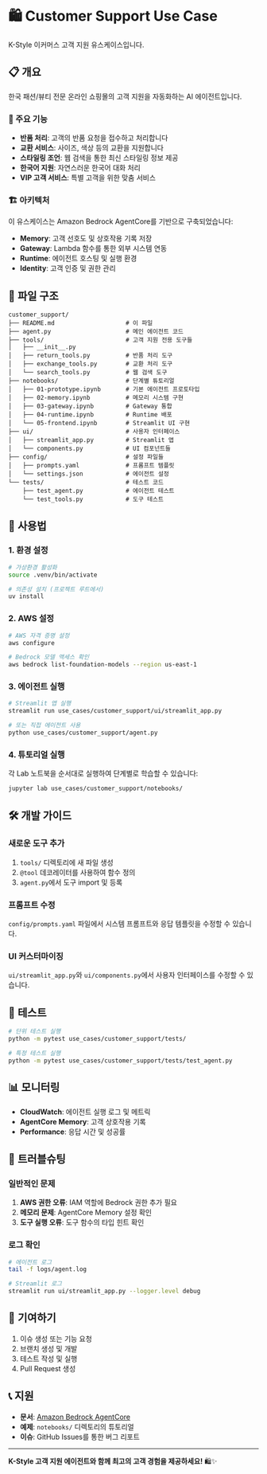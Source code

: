 # 🛍️ Customer Support Use Case

K-Style 이커머스 고객 지원 유스케이스입니다.

## 📋 개요

한국 패션/뷰티 전문 온라인 쇼핑몰의 고객 지원을 자동화하는 AI 에이전트입니다.

### 🎯 주요 기능

- **반품 처리**: 고객의 반품 요청을 접수하고 처리합니다
- **교환 서비스**: 사이즈, 색상 등의 교환을 지원합니다
- **스타일링 조언**: 웹 검색을 통한 최신 스타일링 정보 제공
- **한국어 지원**: 자연스러운 한국어 대화 처리
- **VIP 고객 서비스**: 특별 고객을 위한 맞춤 서비스

### 🏗️ 아키텍처

이 유스케이스는 Amazon Bedrock AgentCore를 기반으로 구축되었습니다:

- **Memory**: 고객 선호도 및 상호작용 기록 저장
- **Gateway**: Lambda 함수를 통한 외부 시스템 연동
- **Runtime**: 에이전트 호스팅 및 실행 환경
- **Identity**: 고객 인증 및 권한 관리

## 📁 파일 구조

```
customer_support/
├── README.md                    # 이 파일
├── agent.py                     # 메인 에이전트 코드
├── tools/                       # 고객 지원 전용 도구들
│   ├── __init__.py
│   ├── return_tools.py          # 반품 처리 도구
│   ├── exchange_tools.py        # 교환 처리 도구
│   └── search_tools.py          # 웹 검색 도구
├── notebooks/                   # 단계별 튜토리얼
│   ├── 01-prototype.ipynb       # 기본 에이전트 프로토타입
│   ├── 02-memory.ipynb          # 메모리 시스템 구현
│   ├── 03-gateway.ipynb         # Gateway 통합
│   ├── 04-runtime.ipynb         # Runtime 배포
│   └── 05-frontend.ipynb        # Streamlit UI 구현
├── ui/                          # 사용자 인터페이스
│   ├── streamlit_app.py         # Streamlit 앱
│   └── components.py            # UI 컴포넌트들
├── config/                      # 설정 파일들
│   ├── prompts.yaml             # 프롬프트 템플릿
│   └── settings.json            # 에이전트 설정
└── tests/                       # 테스트 코드
    ├── test_agent.py            # 에이전트 테스트
    └── test_tools.py            # 도구 테스트
```

## 🚀 사용법

### 1. 환경 설정

```bash
# 가상환경 활성화
source .venv/bin/activate

# 의존성 설치 (프로젝트 루트에서)
uv install
```

### 2. AWS 설정

```bash
# AWS 자격 증명 설정
aws configure

# Bedrock 모델 액세스 확인
aws bedrock list-foundation-models --region us-east-1
```

### 3. 에이전트 실행

```bash
# Streamlit 앱 실행
streamlit run use_cases/customer_support/ui/streamlit_app.py

# 또는 직접 에이전트 사용
python use_cases/customer_support/agent.py
```

### 4. 튜토리얼 실행

각 Lab 노트북을 순서대로 실행하여 단계별로 학습할 수 있습니다:

```bash
jupyter lab use_cases/customer_support/notebooks/
```

## 🛠️ 개발 가이드

### 새로운 도구 추가

1. `tools/` 디렉토리에 새 파일 생성
2. `@tool` 데코레이터를 사용하여 함수 정의
3. `agent.py`에서 도구 import 및 등록

### 프롬프트 수정

`config/prompts.yaml` 파일에서 시스템 프롬프트와 응답 템플릿을 수정할 수 있습니다.

### UI 커스터마이징

`ui/streamlit_app.py`와 `ui/components.py`에서 사용자 인터페이스를 수정할 수 있습니다.

## 🧪 테스트

```bash
# 단위 테스트 실행
python -m pytest use_cases/customer_support/tests/

# 특정 테스트 실행
python -m pytest use_cases/customer_support/tests/test_agent.py
```

## 📊 모니터링

- **CloudWatch**: 에이전트 실행 로그 및 메트릭
- **AgentCore Memory**: 고객 상호작용 기록
- **Performance**: 응답 시간 및 성공률

## 🔧 트러블슈팅

### 일반적인 문제

1. **AWS 권한 오류**: IAM 역할에 Bedrock 권한 추가 필요
2. **메모리 문제**: AgentCore Memory 설정 확인
3. **도구 실행 오류**: 도구 함수의 타입 힌트 확인

### 로그 확인

```bash
# 에이전트 로그
tail -f logs/agent.log

# Streamlit 로그
streamlit run ui/streamlit_app.py --logger.level debug
```

## 🤝 기여하기

1. 이슈 생성 또는 기능 요청
2. 브랜치 생성 및 개발
3. 테스트 작성 및 실행
4. Pull Request 생성

## 📞 지원

- **문서**: [Amazon Bedrock AgentCore](https://docs.aws.amazon.com/bedrock/)
- **예제**: `notebooks/` 디렉토리의 튜토리얼
- **이슈**: GitHub Issues를 통한 버그 리포트

---

**K-Style 고객 지원 에이전트와 함께 최고의 고객 경험을 제공하세요!** 🛍️✨